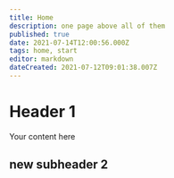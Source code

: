 ```yaml
---
title: Home
description: one page above all of them
published: true
date: 2021-07-14T12:00:56.000Z
tags: home, start
editor: markdown
dateCreated: 2021-07-12T09:01:38.007Z
---
```


# Header 1
Your content here

## new subheader 2